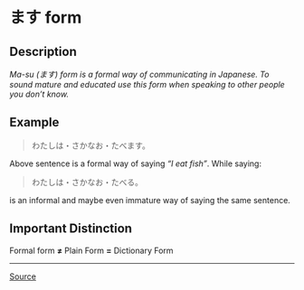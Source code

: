 # ます form

[yuko]: https://www.youtube.com/watch?v=-_BZBgLsUAU

## Description

*Ma-su (ます) form is a formal way of communicating in Japanese. To sound mature and educated use this form when speaking to other people you don’t know.*

## Example

> わたしは・さかなお・たべます。

Above sentence is a formal way of saying *“I eat fish”*. While saying:

> わたしは・さかなお・たべる。

is an informal and maybe even immature way of saying the same sentence.

## Important Distinction

Formal form **≠** Plain Form **=** Dictionary Form

---

[Source][yuko]
